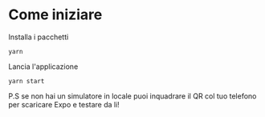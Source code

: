 # Come iniziare

Installa i pacchetti

    yarn


Lancia l'applicazione

    yarn start 

P.S se non hai un simulatore in locale puoi inquadrare il QR col tuo telefono per scaricare Expo e testare da li!

